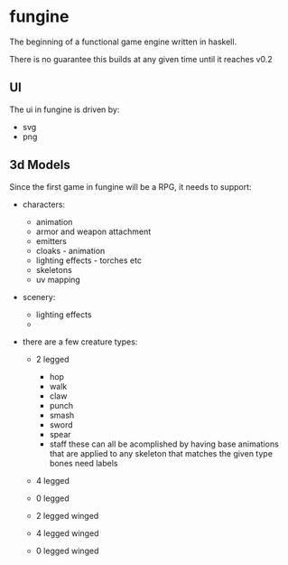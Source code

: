 # fungine

The beginning of a functional game engine written in haskell.

There is no guarantee this builds at any given time until it reaches v0.2


## UI
The ui in fungine is driven by:
  - svg
  - png

## 3d Models
Since the first game in fungine will be a RPG, it needs to support:
  - characters:
    * animation
    * armor and weapon attachment
    * emitters 
    * cloaks - animation
    * lighting effects - torches etc
    * skeletons
    * uv mapping

  - scenery:
    * lighting effects
    * 


  - there are a few creature types:
    * 2 legged
      - hop
      - walk
      - claw
      - punch
      - smash
      - sword
      - spear
      - staff
        these can all be acomplished by having base animations that are
          applied to any skeleton that matches the given type
        bones need labels
        
    * 4 legged

    * 0 legged
    * 2 legged winged
    * 4 legged winged
    * 0 legged winged